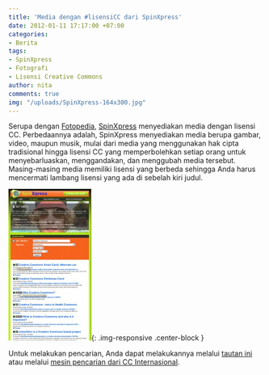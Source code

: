 ```yaml
---
title: 'Media dengan #lisensiCC dari SpinXpress'
date: 2012-01-11 17:17:00 +07:00
categories:
- Berita
tags:
- SpinXpress
- Fotografi
- Lisensi Creative Commons
author: nita
comments: true
img: "/uploads/SpinXpress-164x300.jpg"
---
```


Serupa dengan [Fotopedia](http://creativecommons.or.id/2012/01/foto-dengan-lisensicc-dari-fotopedia/), [SpinXpress](http://www.spinxpress.com/) menyediakan media dengan lisensi CC. Perbedaannya adalah, SpinXpress menyediakan media berupa gambar, video, maupun musik, mulai dari media yang menggunakan hak cipta tradisional hingga lisensi CC yang memperbolehkan setiap orang untuk menyebarluaskan, menggandakan, dan menggubah media tersebut. Masing-masing media memiliki lisensi yang berbeda sehingga Anda harus mencermati lambang lisensi yang ada di sebelah kiri judul.

![SpinXpress-164x300.jpg](/uploads/SpinXpress-164x300.jpg){: .img-responsive .center-block }

Untuk melakukan pencarian, Anda dapat melakukannya melalui [tautan ini](http://www.spinxpress.com/getmedia) atau melalui [mesin pencarian dari CC Internasional](http://search.creativecommons.org/).
